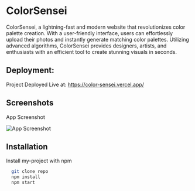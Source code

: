 # ColorSensei

ColorSensei, a lightning-fast and modern website that revolutionizes color palette creation. With a user-friendly interface, users can effortlessly upload their photos and instantly generate matching color palettes. Utilizing advanced algorithms, ColorSensei provides designers, artists, and enthusiasts with an efficient tool to create stunning visuals in seconds.

## Deployment:

Project Deployed Live at: https://color-sensei.vercel.app/

## Screenshots

App Screenshot

![App Screenshot](https://media.licdn.com/dms/image/D4D2DAQE3asEDiHiDng/profile-treasury-image-shrink_800_800/0/1694260028517?e=1708945200&v=beta&t=1Kc6kBy8JnJqElKJnto-0A3ZE6CPXnbaWO1lbbgbTq0)

## Installation

Install my-project with npm

```bash
  git clone repo
  npm install
  npm start
```
